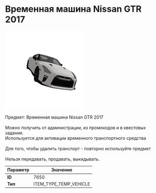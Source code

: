 # Временная машина Nissan GTR 2017

![Item Image](../img/7650.webp?raw=true)

Предмет: Временная машина Nissan GTR 2017<br><br>Можно получить от администрации, из промокодов и в квестовых задания.<br>Используется для активации временного транспортного средства<br><br>Для того, чтобы удалить транспорт - повторно используйте предмет<br><br>Нельзя передавать, продавать, выкидывать.


| Параметр | Значение |
|----------|----------|
| **ID** | 7650 |
| **Тип** | ITEM_TYPE_TEMP_VEHICLE |

